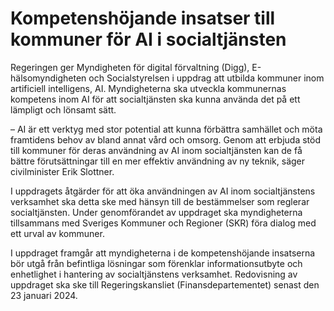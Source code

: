 # Kompetenshöjande insatser till kommuner för AI i socialtjänsten

Regeringen ger Myndigheten för digital förvaltning (Digg), E-hälsomyndigheten och Socialstyrelsen i uppdrag att utbilda kommuner inom artificiell intelligens, AI. Myndigheterna ska utveckla kommunernas kompetens inom AI för att socialtjänsten ska kunna använda det på ett lämpligt och lönsamt sätt.

– AI är ett verktyg med stor potential att kunna förbättra samhället och möta framtidens behov av bland annat vård och omsorg. Genom att erbjuda stöd till kommuner för deras användning av AI inom socialtjänsten kan de få bättre förutsättningar till en mer effektiv användning av ny teknik, säger civilminister Erik Slottner.

I uppdragets åtgärder för att öka användningen av AI inom socialtjänstens verksamhet ska detta ske med hänsyn till de bestämmelser som reglerar socialtjänsten. Under genomförandet av uppdraget ska myndigheterna tillsammans med Sveriges Kommuner och Regioner (SKR) föra dialog med ett urval av kommuner.

I uppdraget framgår att myndigheterna i de kompetenshöjande insatserna bör utgå från befintliga lösningar som förenklar informationsutbyte och enhetlighet i hantering av socialtjänstens verksamhet. Redovisning av uppdraget ska ske till Regeringskansliet (Finansdepartementet) senast den 23 januari 2024.
